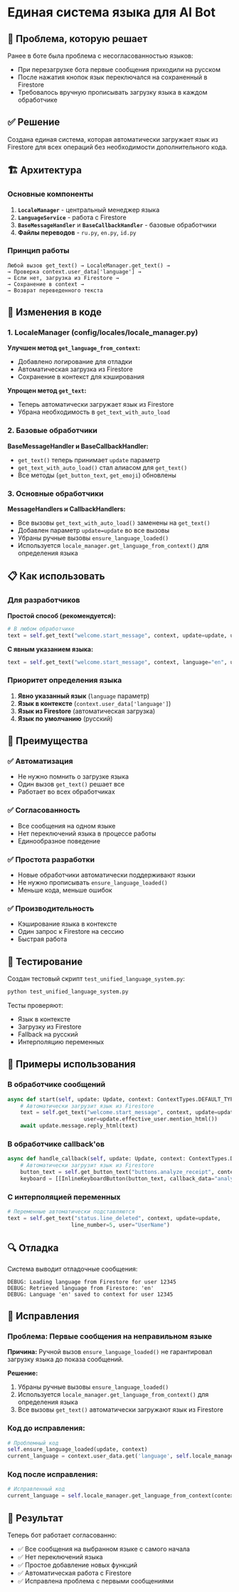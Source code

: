 # Единая система языка для AI Bot

## 🎯 Проблема, которую решает

Ранее в боте была проблема с несогласованностью языков:
- При перезагрузке бота первые сообщения приходили на русском
- После нажатия кнопок язык переключался на сохраненный в Firestore
- Требовалось вручную прописывать загрузку языка в каждом обработчике

## ✅ Решение

Создана единая система, которая автоматически загружает язык из Firestore для всех операций без необходимости дополнительного кода.

## 🏗️ Архитектура

### Основные компоненты

1. **`LocaleManager`** - центральный менеджер языка
2. **`LanguageService`** - работа с Firestore
3. **`BaseMessageHandler`** и **`BaseCallbackHandler`** - базовые обработчики
4. **Файлы переводов** - `ru.py`, `en.py`, `id.py`

### Принцип работы

```
Любой вызов get_text() → LocaleManager.get_text() → 
→ Проверка context.user_data['language'] → 
→ Если нет, загрузка из Firestore → 
→ Сохранение в context → 
→ Возврат переведенного текста
```

## 🔧 Изменения в коде

### 1. LocaleManager (config/locales/locale_manager.py)

**Улучшен метод `get_language_from_context`:**
- Добавлено логирование для отладки
- Автоматическая загрузка из Firestore
- Сохранение в контекст для кэширования

**Упрощен метод `get_text`:**
- Теперь автоматически загружает язык из Firestore
- Убрана необходимость в `get_text_with_auto_load`

### 2. Базовые обработчики

**BaseMessageHandler и BaseCallbackHandler:**
- `get_text()` теперь принимает `update` параметр
- `get_text_with_auto_load()` стал алиасом для `get_text()`
- Все методы (`get_button_text`, `get_emoji`) обновлены

### 3. Основные обработчики

**MessageHandlers и CallbackHandlers:**
- Все вызовы `get_text_with_auto_load()` заменены на `get_text()`
- Добавлен параметр `update=update` во все вызовы
- Убраны ручные вызовы `ensure_language_loaded()`
- Используется `locale_manager.get_language_from_context()` для определения языка

## 📋 Как использовать

### Для разработчиков

**Простой способ (рекомендуется):**
```python
# В любом обработчике
text = self.get_text("welcome.start_message", context, update=update, user="UserName")
```

**С явным указанием языка:**
```python
text = self.get_text("welcome.start_message", context, language="en", user="UserName")
```

### Приоритет определения языка

1. **Явно указанный язык** (`language` параметр)
2. **Язык в контексте** (`context.user_data['language']`)
3. **Язык из Firestore** (автоматическая загрузка)
4. **Язык по умолчанию** (русский)

## 🚀 Преимущества

### ✅ Автоматизация
- Не нужно помнить о загрузке языка
- Один вызов `get_text()` решает все
- Работает во всех обработчиках

### ✅ Согласованность
- Все сообщения на одном языке
- Нет переключений языка в процессе работы
- Единообразное поведение

### ✅ Простота разработки
- Новые обработчики автоматически поддерживают языки
- Не нужно прописывать `ensure_language_loaded()`
- Меньше кода, меньше ошибок

### ✅ Производительность
- Кэширование языка в контексте
- Один запрос к Firestore на сессию
- Быстрая работа

## 🧪 Тестирование

Создан тестовый скрипт `test_unified_language_system.py`:

```bash
python test_unified_language_system.py
```

Тесты проверяют:
- Язык в контексте
- Загрузку из Firestore
- Fallback на русский
- Интерполяцию переменных

## 📝 Примеры использования

### В обработчике сообщений
```python
async def start(self, update: Update, context: ContextTypes.DEFAULT_TYPE):
    # Автоматически загрузит язык из Firestore
    text = self.get_text("welcome.start_message", context, update=update, 
                        user=update.effective_user.mention_html())
    await update.message.reply_html(text)
```

### В обработчике callback'ов
```python
async def handle_callback(self, update: Update, context: ContextTypes.DEFAULT_TYPE):
    # Автоматически загрузит язык из Firestore
    button_text = self.get_button_text("buttons.analyze_receipt", context, update=update)
    keyboard = [[InlineKeyboardButton(button_text, callback_data="analyze_receipt")]]
```

### С интерполяцией переменных
```python
# Переменные автоматически подставляются
text = self.get_text("status.line_deleted", context, update=update, 
                    line_number=5, user="UserName")
```

## 🔍 Отладка

Система выводит отладочные сообщения:
```
DEBUG: Loading language from Firestore for user 12345
DEBUG: Retrieved language from Firestore: 'en'
DEBUG: Language 'en' saved to context for user 12345
```

## 🔧 Исправления

### Проблема: Первые сообщения на неправильном языке

**Причина:** Ручной вызов `ensure_language_loaded()` не гарантировал загрузку языка до показа сообщений.

**Решение:** 
1. Убраны ручные вызовы `ensure_language_loaded()`
2. Используется `locale_manager.get_language_from_context()` для определения языка
3. Все вызовы `get_text()` автоматически загружают язык из Firestore

### Код до исправления:
```python
# Проблемный код
self.ensure_language_loaded(update, context)
current_language = context.user_data.get('language', self.locale_manager.DEFAULT_LANGUAGE)
```

### Код после исправления:
```python
# Исправленный код
current_language = self.locale_manager.get_language_from_context(context, update)
```

## 🎉 Результат

Теперь бот работает согласованно:
- ✅ Все сообщения на выбранном языке с самого начала
- ✅ Нет переключений языка
- ✅ Простое добавление новых функций
- ✅ Автоматическая работа с Firestore
- ✅ Исправлена проблема с первыми сообщениями
